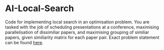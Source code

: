 # AI-Local-Search

Code for implementing local search in an optimisation problem. You are tasked with the job of scheduling presentations at a conference, maximising parallelisation of dissimiliar papers, and maximising grouping of similiar papers, given similiarity matrix for each paper pair. Exact problem statement can be found [here](http://www.cse.iitd.ac.in/~mausam/courses/col333/autumn2018/A1/A1.pdf).
